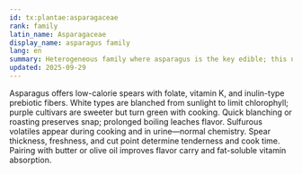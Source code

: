 ```yaml
---
id: tx:plantae:asparagaceae
rank: family
latin_name: Asparagaceae
display_name: asparagus family
lang: en
summary: Heterogeneous family where asparagus is the key edible; this node covers tender shoots (green/white/purple) and related ornamentals not used as food.
updated: 2025-09-29
---
```


Asparagus offers low-calorie spears with folate, vitamin K, and inulin-type prebiotic fibers. White types are blanched from sunlight to limit chlorophyll; purple cultivars are sweeter but turn green with cooking. Quick blanching or roasting preserves snap; prolonged boiling leaches flavor. Sulfurous volatiles appear during cooking and in urine—normal chemistry. Spear thickness, freshness, and cut point determine tenderness and cook time. Pairing with butter or olive oil improves flavor carry and fat-soluble vitamin absorption.
